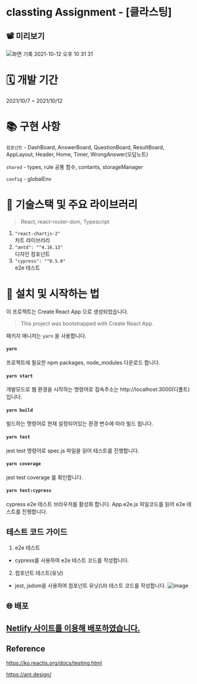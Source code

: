 # classting Assignment - [클라스팅]

## 📽 미리보기

![화면 기록 2021-10-12 오후 10 31 31](https://user-images.githubusercontent.com/61695175/136965898-e4a74837-8088-4765-ae6d-f90491a54e9a.gif)

# 🗓 개발 기간

2021/10/7 ~ 2021/10/12

# 📚 구현 사항

`컴포넌트` - DashBoard, AnswerBoard, QuestionBoard, ResultBoard, AppLayout, Header, Home, Timer, WrongAnswer(오답노트)

`shared` - types, rule 공통 함수, contants, storageManager

`config` - globalEnv

# 🔨 기술스택 및 주요 라이브러리

> React, react-router-dom, Typescript

1. `"react-chartjs-2"` <br/>
   차트 라이브러리
2. `"antd": "^4.16.13"` <br/>
   디자인 컴포넌트
3. `"cypress": "^8.5.0"` <br/>
   e2e 테스트

# 📱 설치 및 시작하는 법

이 프로젝트는 Create React App 으로 생성되었습니다.

> This project was bootstrapped with Create React App.

패키지 매니저는 `yarn` 을 사용합니다.

#### `yarn`

프로젝트에 필요한 npm packages, node_modules 다운로드 합니다.

#### `yarn start`

개발모드로 웹 환경을 시작하는 명령어로
접속주소는 http://localhost:3000(디폴트) 입니다.

#### `yarn build`

빌드하는 명령어로 현재 설정되어있는 환경 변수에 따라 빌드 됩니다.

#### `yarn test`

jest test 명령어로 spec.js 파일을 읽어 테스트를 진행합니다.

#### `yarn coverage`

jest test coverage 를 확인합니다.

#### `yarn test:cypress`

cypress e2e 테스트 브라우저를 활성화 합니다.
App.e2e.js 파일코드를 읽어 e2e 테스트를 진행합니다.

## 테스트 코드 가이드

1. e2e 테스트

- cypress를 사용하여 e2e 테스트 코드를 작성합니다.

2. 컴포넌트 테스트(유닛)

- jest, jsdom을 사용하여 컴포넌트 유닛(UI) 테스트 코드를 작성합니다.
  ![image](https://user-images.githubusercontent.com/61695175/136965424-d1c13d3d-9e49-45f8-9f6c-c3f09fbcf2b1.png)

## 🌐 배포

## [Netlify 사이트를 이용해 배포하였습니다.](https://mystifying-goldberg-3eb356.netlify.app)

## Reference

https://ko.reactjs.org/docs/testing.html

https://ant.design/
